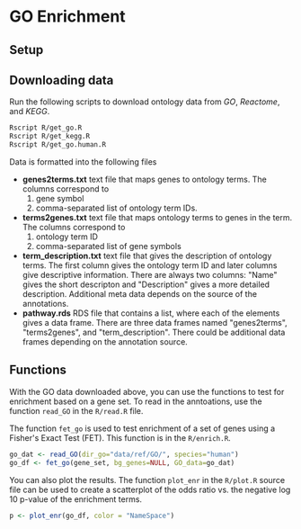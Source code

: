 
# GO Enrichment

## Setup

## Downloading data

Run the following scripts to download ontology data from *GO*, *Reactome*, 
and *KEGG*.

```bash
Rscript R/get_go.R
Rscript R/get_kegg.R
Rscript R/get_go.human.R
```

Data is formatted into the following files

* **genes2terms.txt** text file that maps genes to ontology terms. The 
columns correspond to
    1. gene symbol
    2. comma-separated list of ontology term IDs.
* **terms2genes.txt** text file that maps ontology terms to genes in the 
term. The columns correspond to
    1. ontology term ID
    2. comma-separated list of gene symbols
* **term_description.txt** text file that gives the description of ontology 
terms. The first column gives the ontology term ID and later columns give 
descriptive information. There are always two columns: "Name" gives the 
short descripton and "Description" gives a more detailed description.
Additional meta data depends on the source of the annotations.
* **pathway.rds** RDS file that contains a list, where each of the 
elements gives a data frame. There are three data frames named 
"genes2terms", "terms2genes", and "term_description". There could be 
additional data frames depending on the annotation source.

## Functions

With the GO data downloaded above, you can use the functions to test for 
enrichment based on a gene set. To read in the anntoations, use the 
function `read_GO` in the `R/read.R` file.

The function `fet_go` is used to test enrichment of a set of genes using 
a Fisher's Exact Test (FET). This function is in the `R/enrich.R`.

```R
go_dat <- read_GO(dir_go="data/ref/GO/", species="human")
go_df <- fet_go(gene_set, bg_genes=NULL, GO_data=go_dat)
```

You can also plot the results. The function `plot_enr` in the `R/plot.R` 
source file can be used to create a scatterplot of the odds ratio vs. the 
negative log 10 p-value of the enrichment terms.

```R
p <- plot_enr(go_df, color = "NameSpace")
```


